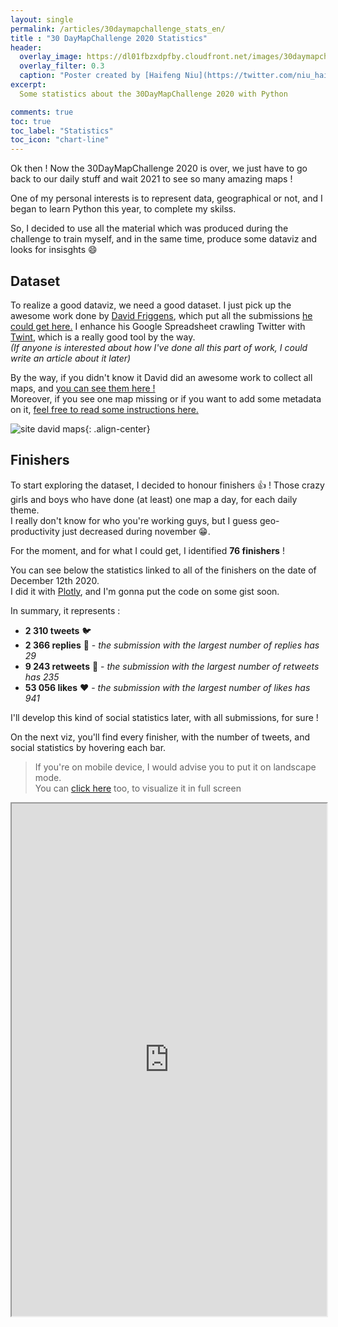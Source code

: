 ```yaml
---
layout: single
permalink: /articles/30daymapchallenge_stats_en/  
title : "30 DayMapChallenge 2020 Statistics"   
header:
  overlay_image: https://dl01fbzxdpfby.cloudfront.net/images/30daymapchallenge_stats/30dmc_stats_header.webp
  overlay_filter: 0.3
  caption: "Poster created by [Haifeng Niu](https://twitter.com/niu_haifeng)"
excerpt:
  Some statistics about the 30DayMapChallenge 2020 with Python

comments: true
toc: true
toc_label: "Statistics"
toc_icon: "chart-line"
---
```


Ok then ! Now the 30DayMapChallenge 2020 is over, we just have to go back to our daily stuff and wait 2021 to see so many amazing maps !

One of my personal interests is to represent data, geographical or not, and I began to learn Python this year, to complete my skilss.

So, I decided to use all the material which was produced during the challenge to train myself, and in the same time, produce some dataviz and looks for insisghts :smile:

## Dataset

To realize a good dataviz, we need a good dataset. I just pick up the awesome work done by [David Friggens](https://twitter.com/dakvid), which put all the submissions [he could get here.](https://david.frigge.nz/30DayMapChallenge2020/) I enhance his Google Spreadsheet crawling Twitter with [Twint](https://github.com/twintproject/twint), which is a really good tool by the way.  
_(If anyone is interested about how I've done all this part of work, I could write an article about it later)_

By the way, if you didn't know it David did an awesome work to collect all maps, and [you can see them here !](https://david.frigge.nz/30DayMapChallenge2020/maps.html)  
Moreover, if you see one map missing or if you want to add some metadata on it, [feel free to read some instructions here.](https://david.frigge.nz/30DayMapChallenge2020/index.html)

![site david maps](https://dl01fbzxdpfby.cloudfront.net/images/30daymapchallenge_stats/capture_david_site.webp "David Frigge's site, which collect all submissions"){: .align-center}

## Finishers

To start exploring the dataset, I decided to honour finishers :+1: ! Those crazy girls and boys who have done (at least) one map a day, for each daily theme.  
I really don't know for who you're working guys, but I guess geo-productivity just decreased during november :grin:.

For the moment, and for what I could get, I identified **76 finishers** !

You can see below the statistics linked to all of the finishers on the date of December 12th 2020.  
I did it with [Plotly](https://plotly.com/), and I'm gonna put the code on some gist soon.

In summary, it represents :

- **2 310 tweets** :bird:
- **2 366 replies** :raising_hand: - _the submission with the largest number of replies has 29_
- **9 243 retweets** :incoming_envelope: - _the submission with the largest number of retweets has 235_
- **53 056 likes** :heart: - _the submission with the largest number of likes has 941_

I'll develop this kind of social statistics later, with all submissions, for sure !

On the next viz, you'll find every finisher, with the number of tweets, and social statistics by hovering each bar.

> If you're on mobile device, I would advise you to put it on landscape mode.  
> You can [click here](https://aurelienchaumet.github.io/data/30daymapchallenge_stats/finisher_stats.html) too, to visualize it in full screen

<iframe width="100%" height="820"
    src="https://aurelienchaumet.github.io/data/30daymapchallenge_stats/finisher_stats.html">
</iframe>
